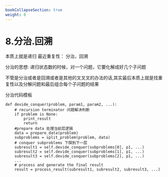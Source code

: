 ```yaml
---
bookCollapseSection: true
weight: 8
---
```


# 8.分治.回溯
本质上就是递归
最近重复性： 分治，回溯

分治的思想: 递归状态数的时候，对一个问题，它要化解成好几个子问题

不管是分治或者是回溯或者是其他的叉叉叉的办法的话,其实最后本质上就是找重复性以及分解问题和最后组合每个子问题的结果

分治代码模板
```$xslt
def devide_conquer(problem, param1, param2, ...):
    # recursion terminator 问题解决判断
    if problem is None:
        print_result
        return
    #prepare data 处理当前层逻辑
    data = prepare_data(problem)
    subproblems = split_problem(problem, data)
    # conquer subproblems 下探到下一层
    subresult1 = self.devide_conquer(subproblems[0], p1, ...)
    subresult2 = self.devide_conquer(subproblems[1], p1, ...)
    subresult3 = self.devide_conquer(subproblems[2], p1, ...)
    ...
    # process and generate the final result 
    result = process_result(subresult1, subresult2, subresult3, ...)
```